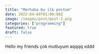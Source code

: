 ```yaml
---
title: "Merhaba bu ilk postum"
date: 2022-04-04T01:00:00Z
image: /images/post/post-2.png
categories: ["programming"]
featured: true
draft: false
---
```


Hello my friends çok mutluyum aqqqq xddd